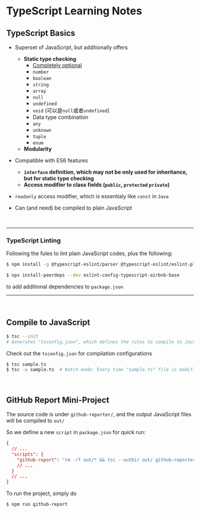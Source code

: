 # TypeScript Learning Notes

## TypeScript Basics

* Superset of JavaScript, but additionally offers
  * **Static type checking**
    * <u>Completely optional</u>
    * `number`
    * `boolean`
    * `string`
    * `array`
    * `null`
    * `undefined`
    * `void`  (可以是`null`或者`undefined`)
    * Data type combination
    * `any`
    * `unknown`
    * `tuple`
    * `enum`
  * **Modularity**
* Compatible with ES6 features
    * **`interface` definition, which may not be only used for inheritance, but for static type checking**
    * **Access modifier to class fields (`public`, `protected` `private`)**
* `readonly` access modifier, which is essentialy like `const` in `Java`
  
* Can (and need) be compiled to plain JavaScript

<br>

***

### TypeScript Linting

Following the fules to lint plain JavaScript codes, plus the following:

```bash
$ npm install -g @typescript-eslint/parser @typescript-eslint/eslint-plugin

$ npx install-peerdeps --dev eslint-config-typescript-airbnb-base
```

to add additional dependencies to `package.json`

***

<br>

## Compile to JavaScript

```bash
$ tsc --init
# Generates "tsconfig.json", which defines the rules to compile to JavaScript
```

Check out the `tsconfig.json` for compilation configurations

```bash
$ tsc sample.ts
$ tsc -w sample.ts  # Watch mode: Every time "sample.ts" file is modified, auto-generate the corresponding "sample.js" file
```

<br>

## GitHub Report Mini-Project

The source code is under `github-reporter/`, and the output JavaScript files will be compiled to `out/`

So we define a new `script` in `package.json` for quick run:

```json
{
  // ...
  "scripts": {
    "github-report": "rm -rf out/* && tsc --outDir out/ github-reporter/*.ts && node out/index",
    // ...
  }
  // ...
}
```

To run the project, simply do

```shell
$ npm run github-report
```

